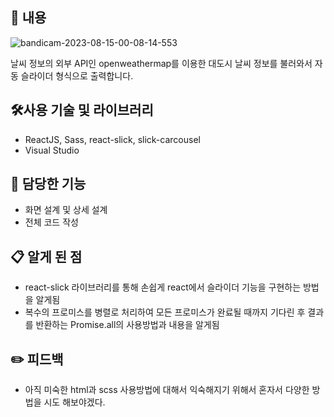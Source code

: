 ## 📖 내용

![bandicam-2023-08-15-00-08-14-553](https://github.com/hiwhwnsgh/WeatherCity/assets/78071893/378fe93a-6f33-4fc9-ad34-d0c4ea05cbf9)

날씨 정보의 외부 API인 openweathermap를 이용한 대도시 날씨 정보를 불러와서 자동 슬라이더 형식으로 출력합니다.

## 🛠️사용 기술 및 라이브러리

- ReactJS, Sass, react-slick, slick-carcousel
- Visual Studio

## 🔧 담당한 기능

- 화면 설계 및 상세 설계
- 전체 코드 작성

## 📋 알게 된 점

- react-slick 라이브러리를 통해 손쉽게 react에서 슬라이더 기능을 구현하는 방법을 알게됨
-  복수의 프로미스를 병렬로 처리하여 모든 프로미스가 완료될 때까지 기다린 후 결과를 반환하는 Promise.all의 사용방법과 내용을 알게됨

## ✏️ 피드백

- 아직 미숙한 html과 scss 사용방법에 대해서 익숙해지기 위해서 혼자서 다양한 방법을 시도 해보야겠다.
